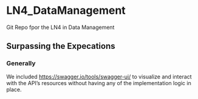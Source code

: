 # LN4_DataManagement
Git Repo fpor the LN4 in Data Management
## Surpassing the Expecations
### Generally
We included https://swagger.io/tools/swagger-ui/ to visualize and interact with the API’s resources without having any of the implementation logic in place.

